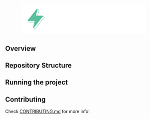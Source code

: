 <p align="center">
    <picture>
        <source media="(prefers-color-scheme: dark)" srcset=".docs/multi-signature-logo-dark-theme.png">
        <img alt="multisig logo" width="400px" src=".docs/multi-signature-logo-dark-theme.png">
    </picture>
</p>

## Overview


## Repository Structure


## Running the project


## Contributing

Check [CONTRIBUTING.md](../CONTRIBUTING.md) for more info!
